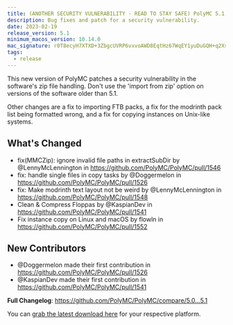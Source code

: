 ```yaml
---
title: (ANOTHER SECURITY VULNERABILITY - READ TO STAY SAFE) PolyMC 5.1, now available
description: Bug fixes and patch for a security vulnerability.
date: 2023-02-19
release_version: 5.1
minimum_macos_version: 10.14.0
mac_signature: r0T8ecyH7XTXD+3ZbgcUVRP6vxvoAWD8EqtHz67WqEY1yuDuGQH+q2XsmaSpV/dGsvVKnYJLIsk+VUgXe+iOCA==
tags:
  - release
---
```


This new version of PolyMC patches a security vulnerability in the software's zip file handling. Don't use the 'import from zip' option on versions of the software older than 5.1.

Other changes are a fix to importing FTB packs, a fix for the modrinth pack list being formatted wrong, and a fix for copying instances on Unix-like systems.

## What's Changed
* fix(MMCZip): ignore invalid file paths in extractSubDir by @LennyMcLennington in https://github.com/PolyMC/PolyMC/pull/1546
* fix: handle single files in copy tasks by @Doggermelon in https://github.com/PolyMC/PolyMC/pull/1526
* fix: Make modrinth text layout not be weird by @LennyMcLennington in https://github.com/PolyMC/PolyMC/pull/1548
* Clean & Compress Floppas by @KaspianDev in https://github.com/PolyMC/PolyMC/pull/1541
* Fix instance copy on Linux and macOS by flowln in https://github.com/PolyMC/PolyMC/pull/1552

## New Contributors
* @Doggermelon made their first contribution in https://github.com/PolyMC/PolyMC/pull/1526
* @KaspianDev made their first contribution in https://github.com/PolyMC/PolyMC/pull/1541

**Full Changelog**: https://github.com/PolyMC/PolyMC/compare/5.0...5.1

You can [grab the latest download here](/download) for your respective platform.
